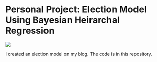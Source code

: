 # Personal Project: Election Model Using Bayesian Heirarchal Regression

![](./data_pipline.png)

I created an election model on my blog. The code is in this repository.
